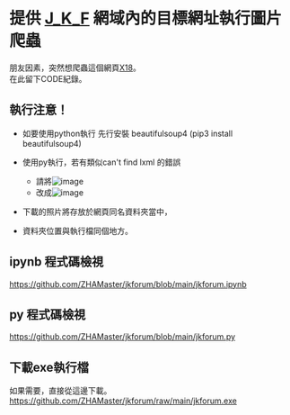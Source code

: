 # 提供 [J_K_F](https://www.jkforum.net/forum-234-1.html "此網址請三思後打開") 網域內的目標網址執行圖片爬蟲

朋友因素，突然想爬蟲這個網頁[X18](https://www.jkforum.net/thread-14377630-1-1.html "此網址請三思後打開")。  
在此留下CODE紀錄。  

## 執行注意！
  * 如要使用python執行 先行安裝 beautifulsoup4 (pip3 install beautifulsoup4)
  * 使用py執行，若有類似can't find lxml 的錯誤
      * 請將![image](https://user-images.githubusercontent.com/62257964/147448215-2a3516e9-0fa2-4299-a842-ed0afe5dfe66.png)
      * 改成![image](https://user-images.githubusercontent.com/62257964/147448248-31adc1d1-0210-48a3-9773-82e6bfb5397f.png)

  * 下載的照片將存放於網頁同名資料夾當中，  
  * 資料夾位置與執行檔同個地方。
  
## ipynb 程式碼檢視
  <https://github.com/ZHAMaster/jkforum/blob/main/jkforum.ipynb>

## py 程式碼檢視
  <https://github.com/ZHAMaster/jkforum/blob/main/jkforum.py>

## 下載exe執行檔
  如果需要，直接從這邊下載。
  <https://github.com/ZHAMaster/jkforum/raw/main/jkforum.exe>
